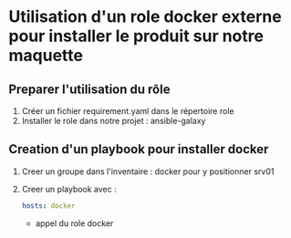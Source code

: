 # Utilisation d'un role docker externe pour installer le produit sur notre maquette

## Preparer l'utilisation du rôle

1. Créer un fichier requirement.yaml dans le répertoire role
2. Installer le role dans notre projet : ansible-galaxy

## Creation d'un playbook pour installer docker

1. Creer un groupe dans l'inventaire : docker pour y positionner srv01

2. Creer un playbook avec :

    ```yaml
    hosts: docker
    ```

    - appel du role docker